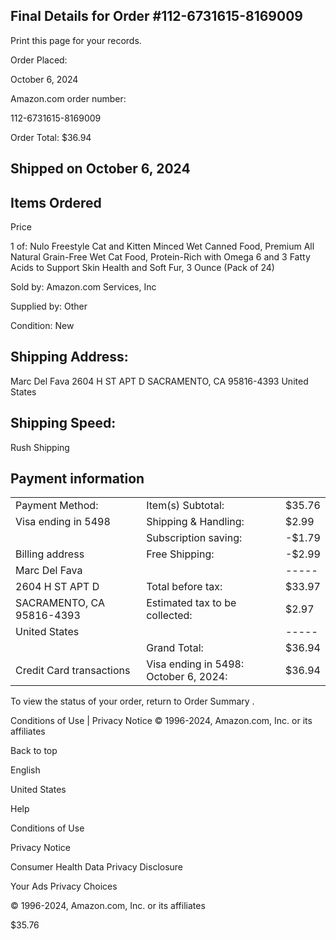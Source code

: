 <!-- image -->

## Final Details for Order #112-6731615-8169009

Print this page for your records.

Order Placed:

October 6, 2024

Amazon.com order number:

112-6731615-8169009

Order Total: $36.94

## Shipped on October 6, 2024

## Items Ordered

Price

1 of: Nulo Freestyle Cat and Kitten Minced Wet Canned Food, Premium All Natural Grain-Free Wet Cat Food, Protein-Rich with Omega 6 and 3 Fatty Acids to Support Skin Health and Soft Fur, 3 Ounce (Pack of 24)

Sold by: Amazon.com Services, Inc

Supplied by: Other

Condition: New

## Shipping Address:

Marc Del Fava 2604 H ST APT D SACRAMENTO, CA 95816-4393 United States

## Shipping Speed:

Rush Shipping

## Payment information

|                           |                                       |        |
|---------------------------|---------------------------------------|--------|
| Payment Method:           | Item(s) Subtotal:                     | $35.76 |
| Visa  ending in 5498      | Shipping & Handling:                  | $2.99  |
|                           | Subscription saving:                  | -$1.79 |
| Billing address           | Free Shipping:                        | -$2.99 |
| Marc Del Fava             |                                       | -----  |
| 2604 H ST APT D           | Total before tax:                     | $33.97 |
| SACRAMENTO, CA 95816-4393 | Estimated tax to be collected:        | $2.97  |
| United States             |                                       | -----  |
|                           | Grand Total:                          | $36.94 |
| Credit Card transactions  | Visa ending in 5498: October 6, 2024: | $36.94 |

To view the status of your order, return to Order Summary .

Conditions of Use | Privacy Notice © 1996-2024, Amazon.com, Inc. or its affiliates

Back to top

English

United States

Help

Conditions of Use

Privacy Notice

Consumer Health Data Privacy Disclosure

Your Ads Privacy Choices

© 1996-2024, Amazon.com, Inc. or its affiliates

$35.76